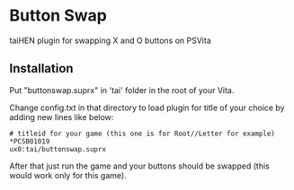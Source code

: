 # Button Swap
taiHEN plugin for swapping X and O buttons on PSVita

Installation
--------------------------------------------------------------------------------

Put "buttonswap.suprx" in 'tai' folder in the root of your Vita.

Change config.txt in that directory to load plugin for title of your choice by adding new lines like below:

```text
# titleid for your game (this one is for Root//Letter for example)
*PCSB01019
ux0:tai/buttonswap.suprx
```

After that just run the game and your buttons should be swapped (this would work only for this game).